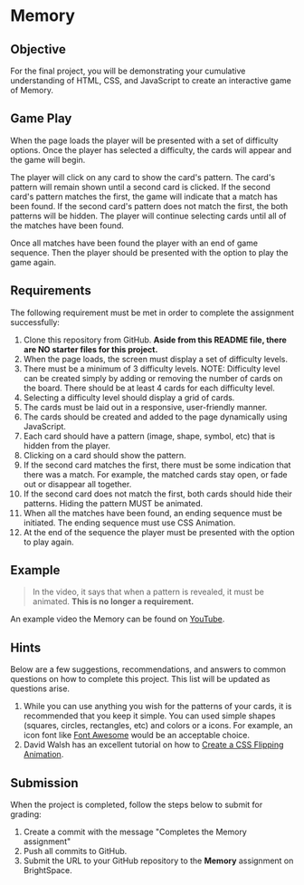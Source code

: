 # Memory

## Objective

For the final project, you will be demonstrating your cumulative understanding of HTML, CSS, and JavaScript to create an interactive game of Memory.

## Game Play

When the page loads the player will be presented with a set of difficulty options. Once the player has selected a difficulty, the cards will appear and the game will begin.

The player will click on any card to show the card's pattern. The card's pattern will remain shown until a second card is clicked. If the second card's pattern matches the first, the game will indicate that a match has been found. If the second card's pattern does not match the first, the both patterns will be hidden. The player will continue selecting cards until all of the matches have been found.

Once all matches have been found the player with an end of game sequence. Then the player should be presented with the option to play the game again.

## Requirements

The following requirement must be met in order to complete the assignment successfully:

1. Clone this repository from GitHub. **Aside from this README file, there are NO starter files for this project.** 
2. When the page loads, the screen must display a set of difficulty levels.
3. There must be a minimum of 3 difficulty levels. NOTE: Difficulty level can be created simply by adding or removing the number of cards on the board. There should be at least 4 cards for each difficulty level.
4.  Selecting a difficulty level should display a grid of cards.
5.  The cards must be laid out in a responsive, user-friendly manner.
6.  The cards should be created and added to the page dynamically using JavaScript.
7.  Each card should have a pattern (image, shape, symbol, etc) that is hidden from the player.
8.  Clicking on a card should show the pattern.
9.  If the second card matches the first, there must be some indication that there was a match. For example, the matched cards stay open, or fade out or disappear all together.
10.  If the second card does not match the first, both cards should hide their patterns. Hiding the pattern MUST be animated.
11. When all the matches have been found, an ending sequence must be initiated. The ending sequence must use CSS Animation.
12. At the end of the sequence the player must be presented with the option to play again.

## Example

> In the video, it says that when a pattern is revealed, it must be animated. **This is no longer a requirement.**

An example video the Memory can be found on [YouTube](https://youtu.be/PAxCBI3IKYw).


## Hints

Below are a few suggestions, recommendations, and answers to common questions on how to complete this project. This list will be updated as questions arise.

1.  While you can use anything you wish for the patterns of your cards, it is recommended that you keep it simple. You can used simple shapes (squares, circles, rectangles, etc) and colors or a icons. For example, an icon font like [Font Awesome](https://fontawesome.com/) would be an acceptable choice.
2. David Walsh has an excellent tutorial on how to [Create a CSS Flipping Animation](https://davidwalsh.name/css-flip).

## Submission

When the project is completed, follow the steps below to submit for grading:

1. Create a commit with the message "Completes the Memory assignment"
2. Push all commits to GitHub.
3. Submit the URL to your GitHub repository to the **Memory** assignment on BrightSpace. 